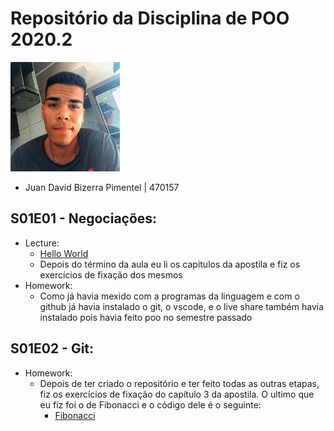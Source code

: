 # Repositório da Disciplina de POO 2020.2
<img src="foto.jpg" width="175">

- Juan David Bizerra Pimentel | 470157

## S01E01 - Negociações:
- Lecture:
    - [Hello World](Codigos_de_estudo/helloworld.java)
    - Depois do término da aula eu li os capitulos da apostila e fiz os exercícios de fixação dos mesmos
- Homework:
    - Como já havia mexido com a programas da linguagem e com o github já havia instalado o git, o vscode, e o live share também havia instalado pois havia feito poo no semestre passado

## S01E02 - Git:
- Homework:
    - Depois de ter criado o repositório e ter feito todas as outras etapas, fiz os exercícios de fixação do capítulo 3 da apostila. O ultimo que eu fiz foi o de Fibonacci e o código dele é o seguinte:
        - [Fibonacci](Projeto_01_Inicio/Fibonacci.java)
